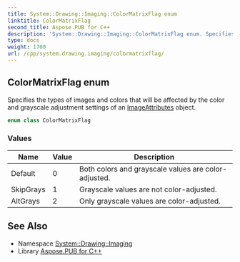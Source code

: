 ```yaml
---
title: System::Drawing::Imaging::ColorMatrixFlag enum
linktitle: ColorMatrixFlag
second_title: Aspose.PUB for C++
description: 'System::Drawing::Imaging::ColorMatrixFlag enum. Specifies the types of images and colors that will be affected by the color and grayscale adjustment settings of an ImageAttributes object in C++.'
type: docs
weight: 1700
url: /cpp/system.drawing.imaging/colormatrixflag/
---
```

## ColorMatrixFlag enum


Specifies the types of images and colors that will be affected by the color and grayscale adjustment settings of an [ImageAttributes](../imageattributes/) object.

```cpp
enum class ColorMatrixFlag
```

### Values

| Name | Value | Description |
| --- | --- | --- |
| Default | 0 | Both colors and grayscale values are color-adjusted. |
| SkipGrays | 1 | Grayscale values are not color-adjusted. |
| AltGrays | 2 | Only grayscale values are color-adjusted. |

## See Also

* Namespace [System::Drawing::Imaging](../)
* Library [Aspose.PUB for C++](../../)

